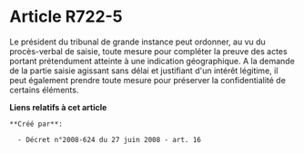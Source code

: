 # Article R722-5

Le président du tribunal de grande instance peut ordonner, au vu du procès-verbal de saisie, toute mesure pour compléter la
preuve des actes portant prétendument atteinte à une indication géographique. A la demande de la partie saisie agissant sans
délai et justifiant d'un intérêt légitime, il peut également prendre toute mesure pour préserver la confidentialité de
certains éléments.

**Liens relatifs à cet article**

	**Créé par**:

	  - Décret n°2008-624 du 27 juin 2008 - art. 16

